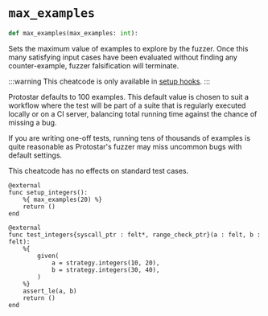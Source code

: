 # `max_examples`

```python
def max_examples(max_examples: int):
```

Sets the maximum value of examples to explore by the fuzzer.
Once this many satisfying input cases have been evaluated without finding any counter-example,
fuzzer falsification will terminate.

:::warning
This cheatcode is only available in [setup hooks](../README.md#__setup__).
:::

Protostar defaults to 100 examples.
This default value is chosen to suit a workflow where the test will be part of a suite that
is regularly executed locally or on a CI server,
balancing total running time against the chance of missing a bug.

If you are writing one-off tests, running tens of thousands of examples is quite reasonable
as Protostar's fuzzer may miss uncommon bugs with default settings.

This cheatcode has no effects on standard test cases.

```cairo title="Example"
@external
func setup_integers():
    %{ max_examples(20) %}
    return ()
end

@external
func test_integers{syscall_ptr : felt*, range_check_ptr}(a : felt, b : felt):
    %{
        given(
            a = strategy.integers(10, 20),
            b = strategy.integers(30, 40),
        )
    %}
    assert_le(a, b)
    return ()
end
```
